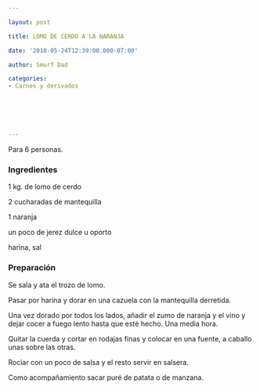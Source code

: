```yaml
---

layout: post

title: LOMO DE CERDO A LA NARANJA

date: '2010-05-24T12:39:00.000-07:00'

author: Smurf Dad

categories:
- Carnes y derivados






---
```


Para 6 personas.

<h3>Ingredientes</h3>

1 kg. de lomo de cerdo

2 cucharadas de mantequilla

1 naranja

un poco de jerez dulce u oporto

harina, sal

<h3>Preparación</h3>

Se sala y ata el trozo de lomo.

Pasar por harina y dorar en una cazuela con la mantequilla derretida.

Una vez dorado por todos los lados, añadir el zumo de naranja y el vino y dejar cocer a fuego lento hasta que esté hecho. Una media hora.

Quitar la cuerda y cortar en rodajas finas y colocar en una fuente, a caballo unas sobre las otras.

Rociar con un poco de salsa y el resto servir en salsera.

Como acompañamiento sacar puré de patata o de manzana.